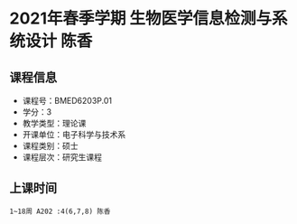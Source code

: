 # 2021年春季学期 生物医学信息检测与系统设计 陈香






## 课程信息

- 课程号：BMED6203P.01
- 学分：3
- 教学类型：理论课
- 开课单位：电子科学与技术系
- 课程类别：硕士
- 课程层次：研究生课程

## 上课时间

```
1~18周 A202 :4(6,7,8) 陈香
```

